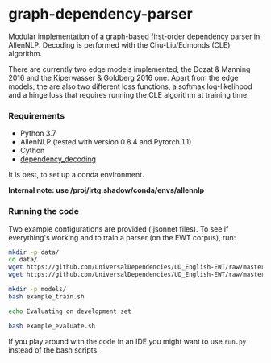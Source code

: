 # graph-dependency-parser
Modular implementation of a graph-based first-order dependency parser in AllenNLP. 
Decoding is performed with the Chu-Liu/Edmonds (CLE) algorithm.

There are currently two edge models implemented, the Dozat & Manning 2016 and the Kiperwasser & Goldberg 2016 one.
Apart from the edge models, the are also two different loss functions, a softmax log-likelihood and a hinge loss that requires running the CLE algorithm at training time.

### Requirements
- Python 3.7
- AllenNLP (tested with version 0.8.4 and Pytorch 1.1)
- Cython
- [dependency_decoding](https://github.com/andersjo/dependency_decoding)

It is best, to set up a conda environment.

__Internal note: use /proj/irtg.shadow/conda/envs/allennlp__

### Running the code
Two example configurations are provided (.jsonnet files). To see if everything's working and to train a parser (on the EWT corpus), run:

```bash
mkdir -p data/
cd data/
wget https://github.com/UniversalDependencies/UD_English-EWT/raw/master/en_ewt-ud-train.conllu
wget https://github.com/UniversalDependencies/UD_English-EWT/raw/master/en_ewt-ud-dev.conllu

mkdir -p models/
bash example_train.sh

echo Evaluating on development set

bash example_evaluate.sh
```

If you play around with the code in an IDE you might want to use `run.py` instead of the bash scripts.
